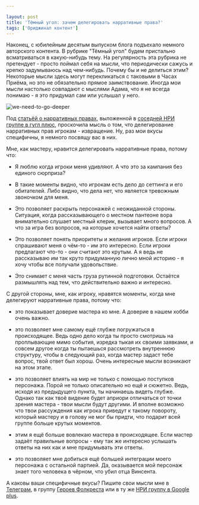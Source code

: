 ```yaml
---

layout: post
title: 'Тёмный угол: зачем делегировать нарративные права?'
tags: ['Ориджинал контент']
---
```


Наконец, с юбилейным десятым выпуском блога подъехало немного авторского контента. В рубрике "Тёмный угол" будем пристально всматриваться в какую-нибудь тему. На регулярность эта рубрика не претендует - просто поймал себя на мысли, что периодически сажусь и крепко задумываюсь над чем-нибудь. Почему бы и не делиться этим? Некоторые мысли здесь могут перекликаться с таковыми в Часах Приёма, но это не обязательно прямое заимствование. Иногда мои мысли настолько совпадают с мыслями Адама, что я не всегда понимаю - я это придумал сам или услышал у него.



![we-need-to-go-deeper](https://wunderwaffla.files.wordpress.com/2017/06/we-need-to-go-deeper-e1496351726530.jpg)

Под [статьёй о нарративных правах](https://rpgbasement.xyz/2017-05-27-o_o_5_1/), выложенной в [соседней НРИ группе в гугл плюс](https://plus.google.com/communities/108904185646136980201), проскочила мысль о том, что делегирование нарративных прав игрокам - извращение. Ну, раз мои вкусы специфичны, я немного посвящу вас в них.

Мне, как мастеру, нравится делегировать нарративные права, потому что:




    
  * Я люблю когда игроки меня удивляют. А что это за кампания без единого сюрприза?

    
  * В такие моменты видно, что игрокам есть дело до сеттинга и его обитателей. Либо видно, что дела нет, что является тревожным звоночком для меня.

    
  * Это позволяет раскрыть персонажей с неожиданной стороны. Ситуация, когда рассказывающего о местном пантеоне вора внимательно слушает местный клерик, вызывает много вопросов. А что за игра без вопросов, на которые хочется найти ответы?

    
  * Это позволяет понять приоритеты и желания игроков. Если игроки спрашивают меня о чём-то - им это интересно. Если игроки предлагают что-то - они считают это крутым. А я ведь не рассказываю им так круто придуманную лично мной историю - я хочу чтобы все получали удовольствие.

    
  * Это снимает с меня часть груза рутинной подготовки. Остаётся размышлять над тем, что действительно важно и интересно.



С другой стороны, мне, как игроку, нравятся моменты, когда мне делегируют нарративные права, потому что:


    
  * это показывает доверие мастера ко мне. А доверие в нашем хобби очень важно.

    
  * это позволяет мне самому ещё глубже погружаться в происходящее. Ведь одно дело когда ты просто смотришь на проплывающие мимо события, изредка тыкая их своими заявками, и совсем другое когда ты пытаешься рассмотреть внутреннюю структуру, чтобы в следующий раз, когда мастер задаст тебе вопрос, твой ответ был хорош. Очень интересные мысли возникают на этом этапе.

    
  * это позволяет влиять на мир не только с помощью поступков персонажа. Порой не только описательно но ещё и сюжетно. Ведь, исходя из предыдущего пункта, ты начинаешь видеть глубже. Однако так как твоё видение будет априори отличаться от точки зрения мастера - твои мысли будут другими. И вполне возможно что твои рассуждения как игрока приведут к такому повороту, который мастеру и в голову не мог бы придти, что подарит всей группе больше крутых моментов.

    
  * этим я ещё больше вовлекаю мастера в происходящее. Если мастер задаёт правильные вопросы - ему так же интересно услышать ответы на них как и мне придумывать эти ответы.

    
  * это позволяет мне добиться ещё большей интеграции моего персонажа с остальной партией. Да, оказывается мой персонаж знает того человека в чёрном, что убил отца Винсента.



А каковы ваши специфичные вкусы? Пишите свои мысли мне в [Телеграм](https://t.me/wunderwaffla), в группу [Героев Фолкреста](https://vk.com/heroesoffallcrest) или в ту же [НРИ группу в Google plus](https://plus.google.com/communities/108904185646136980201).
